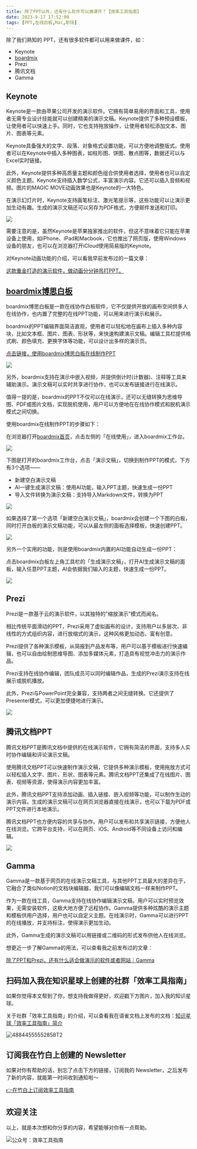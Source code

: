 ```yaml
---
title: 除了PPT以外，还有什么软件可以做课件？【效率工具指南】 
date: 2023-9-17 17:52:00               
tags: [PPT,在线白板,Mac,职场]                                                                               
---
```


除了我们熟知的 PPT，还有很多软件都可以用来做课件，如：

* Keynote
* [boardmix](https://boardmix.cn/ai-whiteboard/?code=Vi1gY4eG4EKZ)    
* Prezi
* 腾讯文档
* Gamma  

## Keynote

Keynote是一款由苹果公司开发的演示软件。它拥有简单易用的界面和工具，使用者无需专业设计技能就可以创建精美的演示文稿。Keynote提供了多种预设模板，让使用者可以快速上手。同时，它也支持拖放操作，让使用者轻松添加文本、图片、图表等元素。

Keynote具备强大的文字、段落、对象格式设置功能，可以方便地调整版式。使用者可以在Keynote中插入多种图表，如柱形图、饼图、散点图等，数据还可以与Excel实时链接。

此外，Keynote提供多种高质量主题和颜色组合供使用者选择，使用者也可以自定义颜色主题。Keynote支持插入数学公式，丰富演示内容。它还可以插入音频和视频。图片的MAGIC MOVE动画效果也是Keynote的一大特色。

在演示幻灯片时，Keynote支持画笔标注、激光笔提示等，这些功能可以让演示更加生动有趣。生成的演示文稿还可以另存为PDF格式，方便邮件发送和打印。  

![](https://img.penghh.fun/2023/09/17/16949433583888.jpg)


需要注意的是，虽然Keynote是苹果独家推出的软件，但这不意味着它只能在苹果设备上使用，如iPhone、iPad和Macbook，它也推出了网页版，使用Windows设备的朋友，也可以在浏览器打开iCloud使用简易版的Keynote。   

对Keynote动画功能的介绍，可以看我早前发布过的一篇文章：  

[这款重金打造的演示软件，做动画分分钟吊打PPT。](https://mp.weixin.qq.com/s?__biz=MzAxMjY0NTY5OA==&mid=2649917260&idx=1&sn=5223de03296d06c7f748c6c1a505eb2d&chksm=83a88361b4df0a77ae1576370e2c1aa547022d6f2280cc327cb55d9fba1591acf5a5d6df8153&token=1386208657&lang=zh_CN#rd)    


## [boardmix博思白板](https://boardmix.cn/ai-whiteboard/?code=Vi1gY4eG4EKZ)   

boardmix博思白板是一款在线协作白板软件，它不仅提供开放的画布空间供多人在线协作，也内置了完整的在线PPT功能，可以用来进行演示和展示。 

boardmix的PPT编辑界面简洁直观，使用者可以轻松地在画布上插入多种内容块，比如文本框、图片、图表、形状等，来快速构建演示文稿。编辑工具栏提供格式刷、颜色填充、更换字体等功能，可以设计出多样的演示页。  

[点击链接，使用boardmix博思白板在线制作PPT](https://boardmix.cn/ai-whiteboard/?code=Vi1gY4eG4EKZ)

![](https://img.penghh.fun/2023/09/17/16949418523745.jpg)


另外，boardmix支持在演示中嵌入视频，并提供倒计时(计数器)、注释等工具来辅助演示。演示文稿可以实时共享进行协作，也可以发布链接进行在线演示。

值得一提的是，boardmix的PPT不仅可以在线演示，还可以无缝转换为思维导图、PDF或图片文档，实现脱机使用，用户可以方便地在在线协作模式和脱机演示模式之间切换。   

使用boardmix在线制作PPT的步骤如下：  

在浏览器打开[boardmix首页](https://boardmix.cn/ai-whiteboard/?code=Vi1gY4eG4EKZ)，点击左侧的「在线使用」，进入boardmix工作台。   

![](https://img.penghh.fun/2023/09/17/16949420530530.jpg)
  
下图是打开的boardmix工作台，点击「演示文稿」，切换到制作PPT的模式，下方有3个选项——

- 新建空白演示文稿  
- AI一键生成演示文稿：使用AI功能，输入PPT主题，快速生成一份PPT     
- 导入文件转换为演示文稿：支持导入Markdown文件，转换为PPT  

![](https://img.penghh.fun/2023/09/17/16949418066063.jpg)

如果选择了第一个选项「新建空白演示文稿」，boardmix会创建一个下图的白板，同时打开白板的演示文稿功能，可以从最左侧的面板选择模板，快速创建PPT。   

![](https://img.penghh.fun/2023/09/17/16949428337904.jpg)


另外一个实用的功能，则是使用boardmix内置的AI功能自动生成一份PPT：  

点击boardmix白板左上角工具栏的「生成演示文稿」，打开AI生成演示文稿的面板，输入任意PPT主题，AI会依据我们输入的主题，快速生成一份PPT。   

![](https://img.penghh.fun/2023/09/17/16949430394671.jpg)

## Prezi

Prezi是一款基于云的演示软件，以其独特的"缩放演示"模式而闻名。

相比传统平面滑动的PPT，Prezi采用了虚拟画布的设计，支持用户以多层次、非线性的方式组织内容，进行放缩式的演示，这种风格更加动态、富有创意。

Prezi提供了各种演示模板，从简报到产品发布等，用户可以基于模板进行快速编辑，也可以自由绘制思维导图、添加多媒体元素，打造具有视觉冲击力的演示作品。

Prezi支持在线协作编辑，团队成员可以同时编辑作品，生成的Prezi演示支持在线展示或脱机播放。

此外，Prezi与PowerPoint完全兼容，支持两者之间无缝转换。它还提供了Presenter模式，可以更加便捷地进行演示。   

![](https://img.penghh.fun/2023/09/17/16949433086899.jpg)



## 腾讯文档PPT

腾讯文档PPT是腾讯文档中提供的在线演示软件，它拥有简洁的界面，支持多人实时协作编辑和评论演示文稿。

使用腾讯文档PPT可以快速制作演示文稿，它提供多种演示模板，使用拖放方式可以轻松插入文字、图片、形状、图表等元素。腾讯文档PPT还集成了在线图片、图表、视频等资源，使得演示内容更加丰富。

此外，腾讯文档PPT支持添加动画、插入链接、嵌入视频等功能，可以制作生动的演示内容。生成的演示文稿可以在网页浏览器直接在线演示，也可以下载为PDF或PPT文件进行本地演示。

腾讯文档PPT也方便内容的共享与协作。用户可以发布和共享演示链接，方便他人在线浏览。它跨平台支持，可以在网页、iOS、Android等不同设备上访问和编辑。

![](https://img.penghh.fun/2023/09/17/16949436983979.jpg)


## Gamma

Gamma是一款基于网页的在线演示文稿工具，与其他PPT工具最大的差异在于，它融合了类似Notion的文档块编辑器，我们可以像编辑文档一样来制作PPT。  

作为一款在线工具，Gamma支持在线协作编辑演示文稿，用户可以实时预览效果，无需安装软件，这极大地方便了远程协作。Gamma提供多种炫酷的演示主题和模板供用户选择，用户也可以自定义主题。在线演示时，Gamma可以进行PPT的在线播放，并支持标注，使得演示更加生动。

此外，Gamma生成的演示文稿可以用链接或二维码的形式发布供他人在线浏览。

想更近一步了解Gamma的用法，可以查看我之前发布过的文章：  

[除了PPT和Prezi，还有什么适合做演示的软件或者网站｜Gamma](https://penghh.fun/2022/11/24/2022-11-24-gamma/)  


## 扫码加入我在知识星球上创建的社群「效率工具指南」  

如果你觉得本文帮到了你，想支持我做得更好，欢迎戳下方图片，加入我的知识星球。     

关于社群「效率工具指南」的介绍，可以查看我在语雀文档上发布的文档：[知识星球「效率工具指南」简介](https://www.yuque.com/penghonghao/af0aai/glwrg2dl0dqlegi6?singleDoc#)    

![48844555552858T2](https://img.penghh.fun/2023/03/25/48844555552858t2.JPG)   


## 订阅我在竹白上创建的 Newsletter   

如果对你有帮助的话，别忘了点击下方的链接，订阅我的 Newsletter，之后发布了新的内容，就能第一时间收到通知啦～  

[👉在竹白上订阅效率工具指南](https://penghh.zhubai.love/)         

## 欢迎关注     

以上，就是本次想和你分享的内容，希望能够对你有一点帮助。     

![公众号：效率工具指南](https://img.penghh.fun/2021/05/28/gong-zhong-hao-wei-bu-er-wei-ma-dailogo.png)   


